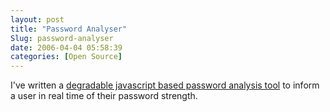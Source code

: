 ```yaml
---
layout: post
title: "Password Analyser"
Slug: password-analyser
date: 2006-04-04 05:58:39
categories: [Open Source]
---
```

I've written a [degradable javascript based password analysis tool](/tools/password-analyser/) to inform a user in real time of their password strength.
